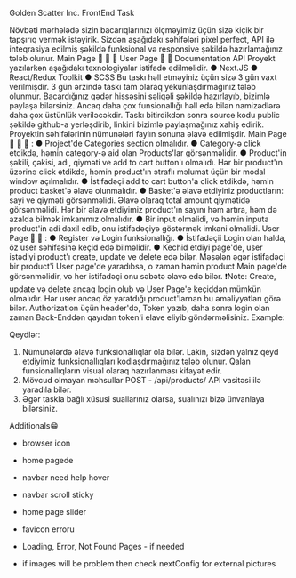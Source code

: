 Golden Scatter Inc.
FrontEnd Task

Növbəti mərhələdə sizin bacarıqlarınızı ölçməyimiz üçün sizə kiçik bir tapşırıq vermək istəyirik. Sizdən
aşağıdakı səhifələri pixel perfect, API ilə inteqrasiya edilmiş şəkildə funksional və responsive şəkildə
hazırlamağınız tələb olunur.
Main Page 🍎 🍌 🥝
User Page 🧔 👩
Documentation API
Proyekt yazılarkən aşağıdakı texnologiyalar istifadə edilməlidir.
● Next.JS
● React/Redux Toolkit
● SCSS
Bu taskı həll etməyiniz üçün sizə 3 gün vaxt verilmişdir. 3 gün ərzində taskı tam olaraq
yekunlaşdırmağınız tələb olunmur. Bacardığınız qədər hissəsini səliqəli şəkildə hazırlayıb, bizimlə
paylaşa bilərsiniz. Ancaq daha çox funsionallığı həll edə bilən namizədlərə daha çox üstünlük
veriləcəkdir.
Taskı bitirdikdən sonra source kodu public şəkildə github-a yerləşdirib, linkini bizimlə paylaşmağınız
xahiş edirik.
Proyektin səhifələrinin nümunələri faylın sonuna əlavə edilmişdir.
Main Page 🍎 🍌 🥝 :
● Project'de Categories section olmalıdır.
● Category-ə click etdikdə, həmin category-ə aid olan Products'lar görsənməlidir.
● Product'in şəkili, çəkisi, adı, qiyməti ve add to cart button'ı olmalıdı. Hər bir product'ın üzərinə
click etdikdə, həmin product'ın ətraflı məlumat üçün bir modal window açılmalıdır.
● İstifadəçi add to cart button'a click etdikdə, həmin product basket'ə əlavə olunmalıdır.
● Basket'ə əlavə etdiyiniz productların: sayi ve qiyməti görsənməlidi. Əlavə olaraq total amount
qiymətidə görsənməlidi. Hər bir əlavə etdiyimiz product'ın sayını həm artıra, həm də azalda
bilmək imkanımız olmalıdır.
● Bir input olmalidi, və həmin inputa product'in adi daxil edib, onu istifadəçiyə göstərmək imkani
olmalidi.
User Page 🧔 👩 :
● Register və Login funksionallığı.
● İstifadəçii Login olan halda, öz user səhifəsinə keçid edə bilməlidir.
● Kechid etdiyi page'de, user istədiyi product'ı create, update ve delete edə bilər. Məsələn əgər
istifadəçi bir product'i User page'de yaradıbsa, o zaman həmin product Main page'de
görsənməlidir, və her istifadəçi onu səbətə əlavə edə bilər.
❗Note: Create, update və delete ancaq login olub və User Page'e keçiddən mümkün olmalıdır.
Hər user ancaq öz yaratdığı product'larnan bu əməliyyatları görə bilər. Authorization üçün header'də, Token yazıb, daha sonra login olan zaman Back-Enddən qayıdan token'i elave eliyib
göndərməlisiniz.
Example:

Qeydlər:
1. Nümunələrdə əlavə funksionallıqlar ola bilər. Lakin, sizdən yalnız qeyd etdiyimiz
funksionallıqları kodlaşdırmağınız tələb olunur. Qalan funsionallıqların visual olaraq hazırlanması
kifayət edir.
2. Mövcud olmayan məhsullar POST - /api/products/ API vasitəsi ilə yaradıla bilər.
3. Əgər taskla bağlı xüsusi suallarınız olarsa, sualınızı bizə ünvanlaya bilərsiniz.

Additionals😁
- browser icon 
- home pagede 
- navbar need help hover 
- navbar scroll sticky

- home page slider 

- favicon erroru
- Loading, Error, Not Found Pages - if needed 
- if images will be problem then check nextConfig for external pictures